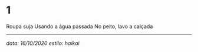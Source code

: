 # 1

Roupa suja
Usando a água passada
No peito, lavo a calçada

---
_data: 16/10/2020_
_estilo: haikai_
